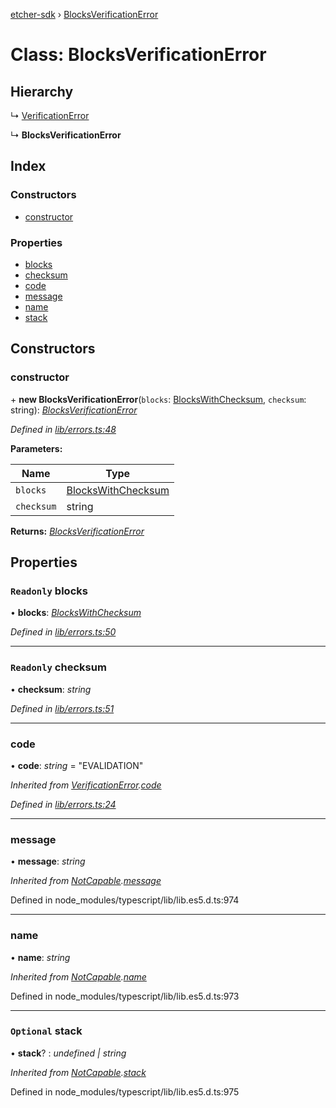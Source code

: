 [etcher-sdk](../README.md) › [BlocksVerificationError](blocksverificationerror.md)

# Class: BlocksVerificationError

## Hierarchy

  ↳ [VerificationError](verificationerror.md)

  ↳ **BlocksVerificationError**

## Index

### Constructors

* [constructor](blocksverificationerror.md#constructor)

### Properties

* [blocks](blocksverificationerror.md#readonly-blocks)
* [checksum](blocksverificationerror.md#readonly-checksum)
* [code](blocksverificationerror.md#code)
* [message](blocksverificationerror.md#message)
* [name](blocksverificationerror.md#name)
* [stack](blocksverificationerror.md#optional-stack)

## Constructors

###  constructor

\+ **new BlocksVerificationError**(`blocks`: [BlocksWithChecksum](../interfaces/blockswithchecksum.md), `checksum`: string): *[BlocksVerificationError](blocksverificationerror.md)*

*Defined in [lib/errors.ts:48](https://github.com/balena-io-modules/etcher-sdk/blob/87ea758/lib/errors.ts#L48)*

**Parameters:**

Name | Type |
------ | ------ |
`blocks` | [BlocksWithChecksum](../interfaces/blockswithchecksum.md) |
`checksum` | string |

**Returns:** *[BlocksVerificationError](blocksverificationerror.md)*

## Properties

### `Readonly` blocks

• **blocks**: *[BlocksWithChecksum](../interfaces/blockswithchecksum.md)*

*Defined in [lib/errors.ts:50](https://github.com/balena-io-modules/etcher-sdk/blob/87ea758/lib/errors.ts#L50)*

___

### `Readonly` checksum

• **checksum**: *string*

*Defined in [lib/errors.ts:51](https://github.com/balena-io-modules/etcher-sdk/blob/87ea758/lib/errors.ts#L51)*

___

###  code

• **code**: *string* = "EVALIDATION"

*Inherited from [VerificationError](verificationerror.md).[code](verificationerror.md#code)*

*Defined in [lib/errors.ts:24](https://github.com/balena-io-modules/etcher-sdk/blob/87ea758/lib/errors.ts#L24)*

___

###  message

• **message**: *string*

*Inherited from [NotCapable](notcapable.md).[message](notcapable.md#message)*

Defined in node_modules/typescript/lib/lib.es5.d.ts:974

___

###  name

• **name**: *string*

*Inherited from [NotCapable](notcapable.md).[name](notcapable.md#name)*

Defined in node_modules/typescript/lib/lib.es5.d.ts:973

___

### `Optional` stack

• **stack**? : *undefined | string*

*Inherited from [NotCapable](notcapable.md).[stack](notcapable.md#optional-stack)*

Defined in node_modules/typescript/lib/lib.es5.d.ts:975
